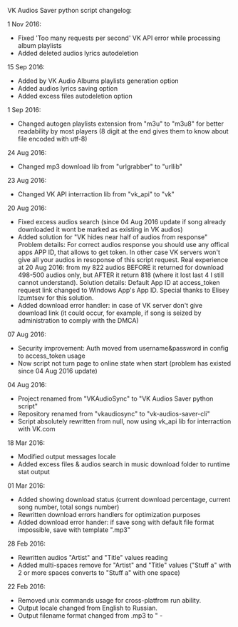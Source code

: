 VK Audios Saver python script changelog:

1 Nov 2016:

* Fixed 'Too many requests per second' VK API error while processing album playlists
* Added deleted audios lyrics autodeletion


15 Sep 2016:

* Added by VK Audio Albums playlists generation option
* Added audios lyrics saving option
* Added excess files autodeletion option

1 Sep 2016:

+ Changed autogen playlists extension from "m3u" to "m3u8" for better readability by most players (8 digit at the end gives them to know about file encoded with utf-8)

24 Aug 2016:

+ Changed mp3 download lib from "urlgrabber" to "urllib"

23 Aug 2016:

+ Changed VK API interraction lib from "vk_api" to "vk"

20 Aug 2016:

+ Fixed excess audios search (since 04 Aug 2016 update if song already downloaded it wont be marked as existing in VK audios)
+ Added solution for "VK hides near half of audios from response"
	Problem details:
		For correct audios response you should use any offical apps APP ID, that allows to get token.
		In other case VK servers won't give all your audios in resoponse of this script request.
		Real experience at 20 Aug 2016: from my 822 audios BEFORE it returned for download 498-500 audios only, but AFTER it return 818 (where it lost last 4 I still cannot understand).
	Solution details:
		Default App ID at access_token request link changed to Windows App's App ID.
  Special thanks to Elisey Izumtsev for this solution.
+ Added download error handler: in case of VK server don't give download link (it could occur, for example, if song is seized by administration to comply with the DMCA)

07 Aug 2016:

+ Security improvement: Auth moved from username&password in config to access_token usage
+ Now script not turn page to online state when start (problem has existed since 04 Aug 2016 update)

04 Aug 2016:

+ Project renamed from "VKAudioSync" to "VK Audios Saver python script"
+ Repository renamed from "vkaudiosync" to "vk-audios-saver-cli"
+ Script absolutely rewritten from null, now using vk_api lib for interraction with VK.com

18 Mar 2016:

+ Modified output messages locale
+ Added excess files & audios search in music download folder to runtime stat output

01 Mar 2016:

+ Added showing download status (current download percentage, current song number, total songs number)
+ Rewritten download errors handlers for optimization purposes
+ Added download error hander: if save song with default file format impossible, save with template "<AudioID>.mp3"


28 Feb 2016:

+ Rewritten audios "Artist" and "Title" values reading
+ Added multi-spaces remove for "Artist" and "Title" values ("Stuff   a" with 2 or more spaces converts to "Stuff a" with one space)

22 Feb 2016:

+ Removed unix commands usage for cross-platfrom run ability.
+ Output locale changed from English to Russian.
+ Output filename format changed from <AudioID>.mp3 to "<Artist> - <Title>.mp3" where it possible
+ Implemented safe audios "Artist" and "Title" end values convertation (remove unsafe symbols for end file path).


31 Jan 2016:

+ Repository creation
+ Publication of my "VKAudioSaver" script sources in GitHub repo
